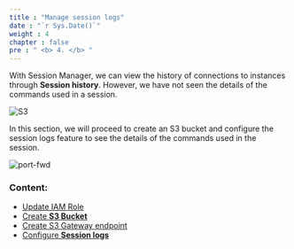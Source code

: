 ```yaml
---
title : "Manage session logs"
date : "`r Sys.Date()`"
weight : 4
chapter : false
pre : " <b> 4. </b> "
---
```



With Session Manager, we can view the history of connections to instances through **Session history**. However, we have not seen the details of the commands used in a session.

![S3](images/4.s3/001-s3.png)

In this section, we will proceed to create an S3 bucket and configure the session logs feature to see the details of the commands used in the session.

![port-fwd](images/arc-log.png) 

### Content:

   - [Update IAM Role](./4.1-updateiamrole/)
   - [Create **S3 Bucket**](./4.2-creates3bucket/)
   - [Create S3 Gateway endpoint](./4.3-creategwes3)
   - [Configure **Session logs**](./4.4-configsessionlogs/)
